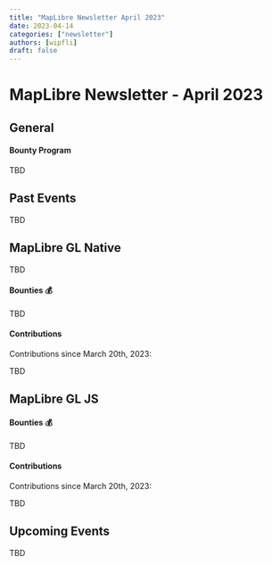 ```yaml
---
title: "MapLibre Newsletter April 2023"
date: 2023-04-14
categories: ["newsletter"]
authors: [wipfli]
draft: false
---
```


# MapLibre Newsletter - April 2023

## General

#### Bounty Program

TBD

## Past Events

TBD

## MapLibre GL Native

TBD

#### Bounties 💰

TBD

#### Contributions

Contributions since March 20th, 2023:

TBD

## MapLibre GL JS

#### Bounties 💰

TBD

#### Contributions

Contributions since March 20th, 2023:

TBD

## Upcoming Events

TBD
